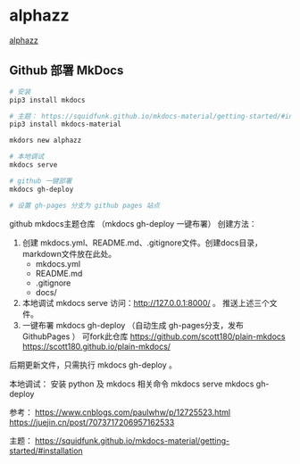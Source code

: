 # alphazz

[alphazz](https://afirez.github.io)
## Github 部署 MkDocs

```bash
# 安装
pip3 install mkdocs

# 主题： https://squidfunk.github.io/mkdocs-material/getting-started/#installation
pip3 install mkdocs-material

mkdors new alphazz

# 本地调试
mkdocs serve

# github 一键部署
mkdocs gh-deploy

# 设置 gh-pages 分支为 github pages 站点
```

github mkdocs主题仓库 （mkdocs gh-deploy 一键布署）
创建方法：

1. 创建 mkdocs.yml、README.md、.gitignore文件。创建docs目录，markdown文件放在此处。
   - mkdocs.yml
   - README.md
   - .gitignore
   - docs/ 
2. 本地调试 mkdocs serve   访问：http://127.0.0.1:8000/  。 推送上述三个文件。
3. 一键布署 mkdocs gh-deploy  （自动生成 gh-pages分支，发布GithubPages ）
   可fork此仓库 https://github.com/scott180/plain-mkdocs 	
   https://scott180.github.io/plain-mkdocs/

后期更新文件，只需执行 mkdocs gh-deploy 。
   
本地调试：
	安装 python 及 mkdocs 
	相关命令 
		 mkdocs serve
		 mkdocs gh-deploy 
	
参考：
	https://www.cnblogs.com/paulwhw/p/12725523.html
    https://juejin.cn/post/7073717206957162533

主题： https://squidfunk.github.io/mkdocs-material/getting-started/#installation